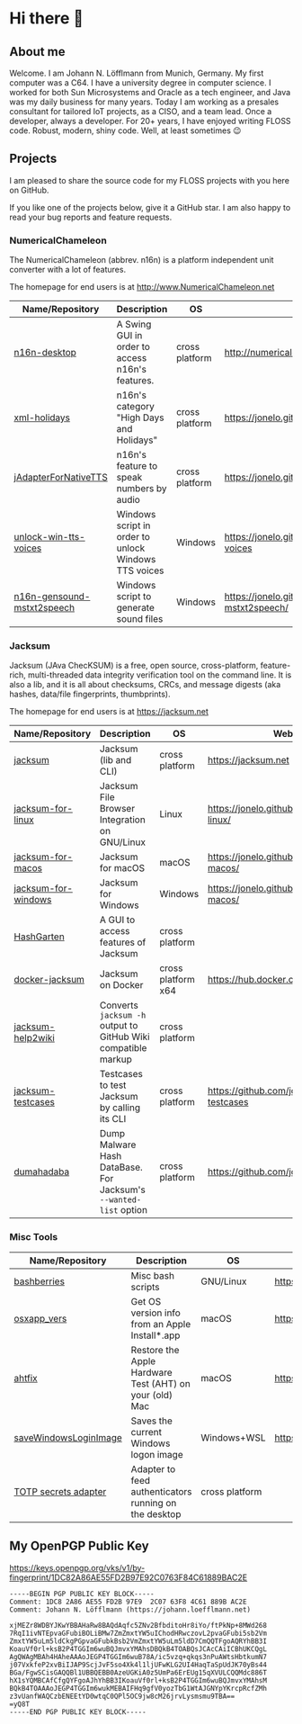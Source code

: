 # Hi there 👋

## About me

Welcome.  I am Johann N. Löfflmann from Munich, Germany.  My first computer was a C64.  I have a university degree in computer science.  I worked for both Sun Microsystems and Oracle as a tech engineer, and Java was my daily business for many years.  Today I am working as a presales consultant for tailored IoT projects, as a CISO, and a team lead.  Once a developer, always a developer.  For 20+ years, I have enjoyed writing FLOSS code. Robust, modern, shiny code. Well, at least sometimes 😉

## Projects

I am pleased to share the source code for my FLOSS projects with you here on GitHub.

If you like one of the projects below, give it a GitHub star.
I am also happy to read your bug reports and feature requests.

### NumericalChameleon

The NumericalChameleon (abbrev. n16n) is a platform independent unit converter with a lot of features.

The homepage for end users is at http://www.NumericalChameleon.net

| Name/Repository                                                         | Description                                           | OS   | Webpage                                              |
| ----------------------------------------------------------------------- | ----------------------------------------------------- | ---- | ------------------------------------------------ |
| [n16n-desktop](https://github.com/jonelo/n16n-desktop)                  | A Swing GUI in order to access n16n's features.       | cross platform | http://numericalchameleon.net                        |
| [xml-holidays](https://github.com/jonelo/xml-holidays)                  | n16n's category "High Days and Holidays"              | cross platform | https://jonelo.github.io/xml-holidays/               |
| [jAdapterForNativeTTS](https://github.com/jonelo/jAdapterForNativeTTS)  | n16n's feature to speak numbers by audio              | cross platform | https://jonelo.github.io/jAdapterForNativeTTS        |
| [unlock-win-tts-voices](https://github.com/jonelo/unlock-win-tts-voices) | Windows script in order to unlock Windows TTS voices | Windows | https://jonelo.github.io/unlock-win-tts-voices       |
| [n16n-gensound-mstxt2speech](https://github.com/jonelo/n16n-gensound-mstxt2speech) | Windows script to generate sound files     | Windows | https://jonelo.github.io/n16n-gensound-mstxt2speech/ |
 

### Jacksum

Jacksum (JAva ChecKSUM) is a free, open source, cross-platform, feature-rich, multi-threaded data integrity verification tool on the command line. It is also a lib, and it is all about checksums, CRCs, and message digests (aka hashes, data/file fingerprints, thumbprints).

The homepage for end users is at https://jacksum.net

| Name/Repository                                                          | Description                                           | OS | Webpage                                        |
| ------------------------------------------------------------------------ | ----------------------------------------------------- | --- | ------------------------------------------- |
| [jacksum](https://github.com/jonelo/jacksum)                             | Jacksum (lib and CLI)                                 | cross platform | https://jacksum.net                            |
| [jacksum-for-linux](https://github.com/jonelo/jacksum-for-linux)         | Jacksum File Browser Integration on GNU/Linux         | Linux | https://jonelo.github.io/jacksum-for-linux/    |
| [jacksum-for-macos](https://github.com/jonelo/jacksum-for-macos)         | Jacksum for macOS                                     | macOS | https://jonelo.github.io/jacksum-for-macos/    |
| [jacksum-for-windows](https://github.com/jonelo/jacksum-for-windows)     | Jacksum for Windows                                   | Windows | https://jonelo.github.io/jacksum-for-macos/    |
| [HashGarten](https://github.com/jonelo/HashGarten)                       | A GUI to access features of Jacksum                   | cross platform |                                                |
| [docker-jacksum](https://github.com/jonelo/docker-jacksum)               | Jacksum on Docker                                     | cross platform x64 | https://hub.docker.com/r/jonelo/jacksum        |
| [jacksum-help2wiki](https://github.com/jonelo/jacksum-help2wiki)         | Converts `jacksum -h` output to GitHub Wiki compatible markup | cross platform | |
| [jacksum-testcases](https://github.com/jonelo/jacksum-testcases)         | Testcases to test Jacksum by calling its CLI          | cross platform | https://github.com/jonelo/jacksum-testcases    |
| [dumahadaba](https://github.com/jonelo/dumahadaba)                       | Dump Malware Hash DataBase. For Jacksum's `--wanted-list` option | cross platform | https://github.com/jonelo/dumahadaba    |


### Misc Tools

| Name/Repository                                                          | Description                                             | OS          | Webpage                                         |
| ------------------------------------------------------------------------ | ------------------------------------------------------- | ----------- | ----------------------------------------------- |
| [bashberries](https://github.com/jonelo/bashberries)                     | Misc bash scripts                                       | GNU/Linux   | https://jonelo.github.io/bashberries/           |
| [osxapp_vers](https://github.com/jonelo/osxapp_vers)                     | Get OS version info from an Apple Install*.app          | macOS       | https://jonelo.github.io/osxapp_vers/           |
| [ahtfix](https://github.com/jonelo/ahtfix)                               | Restore the Apple Hardware Test (AHT) on your (old) Mac | macOS       | https://jonelo.github.io/ahtfix/                |
| [saveWindowsLoginImage](https://github.com/jonelo/saveWindowsLogonImage) | Saves the current Windows logon image                   | Windows+WSL | https://jonelo.github.io/saveWindowsLogonImage/ |
| [TOTP secrets adapter](https://github.com/jonelo/totp-secrets-adapter)   | Adapter to feed authenticators running on the desktop   | cross platform |  |


## My OpenPGP Public Key

https://keys.openpgp.org/vks/v1/by-fingerprint/1DC82A86AE55FD2B97E92C0763F84C61889BAC2E
```
-----BEGIN PGP PUBLIC KEY BLOCK-----
Comment: 1DC8 2A86 AE55 FD2B 97E9  2C07 63F8 4C61 889B AC2E
Comment: Johann N. Löfflmann (https://johann.loefflmann.net)

xjMEZr8WDBYJKwYBBAHaRw8BAQdAqfc5ZNv2BfbditoHr8iYo/ftPkNp+8MWd268
7RqI1ivNTEpvaGFubiBOLiBMw7ZmZmxtYW5uIChodHRwczovL2pvaGFubi5sb2Vm
ZmxtYW5uLm5ldCkgPGpvaGFubkBsb2VmZmxtYW5uLm5ldD7CmQQTFgoAQRYhBB3I
KoauVf0rl+ksB2P4TGGIm6wuBQJmvxYMAhsDBQkB4TOABQsJCAcCAiICBhUKCQgL
AgQWAgMBAh4HAheAAAoJEGP4TGGIm6wuB78A/ic5vzq+qkqs3nPuAWtsHbtkumN7
j07VxkfeP2xvBiIJAP9ScjJvF5so4Xk4l1ljUFwKLG2UI4HaqTaSpUdJK70yBs44
BGa/FgwSCisGAQQBl1UBBQEBB0AzeUGKiA0z5UmPa6ErEUg15qXVULCQQMdc886T
hX1sYQMBCAfCfgQYFgoAJhYhBB3IKoauVf0rl+ksB2P4TGGIm6wuBQJmvxYMAhsM
BQkB4TOAAAoJEGP4TGGIm6wukMEBAIFHq9gfV0yozTbG1WtAJGNYpYKrcpRcfZMh
z3vUanfWAQCzbENEEtYD0wtqC0QPl5OC9jw8cM26jrvLysmsmu9TBA==
=yQ8T
-----END PGP PUBLIC KEY BLOCK-----
```


<!--
**jonelo/jonelo** is a ✨ _special_ ✨ repository because its `README.md` (this file) appears on your GitHub profile.

Here are some ideas to get you started:

- 🔭 I’m currently working on ...
- 🌱 I’m currently learning ...
- 👯 I’m looking to collaborate on ...
- 🤔 I’m looking for help with ...
- 💬 Ask me about ...
- 📫 How to reach me: ...
- 😄 Pronouns: ...
- ⚡ Fun fact: ...
-->

